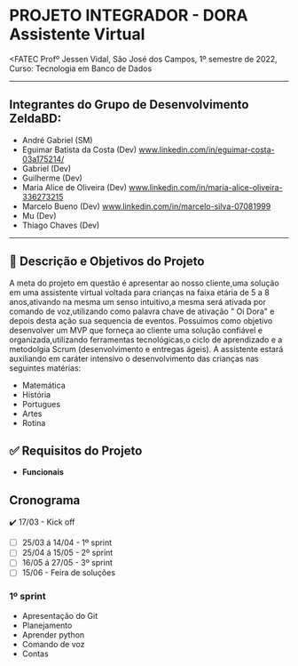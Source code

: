 # PROJETO INTEGRADOR - DORA Assistente Virtual
<FATEC Profº Jessen Vidal, São José dos Campos, 1º semestre de 2022, Curso: Tecnologia em Banco de Dados
    
______________________________________________________________________________________________________________
## **Integrantes do Grupo de Desenvolvimento ZeldaBD:**
- André Gabriel (SM)
- Eguimar Batista da Costa (Dev) www.linkedin.com/in/eguimar-costa-03a175214/
- Gabriel (Dev)
- Guilherme (Dev) 
- Maria Alice de Oliveira (Dev) www.linkedin.com/in/maria-alice-oliveira-336273215
- Marcelo Bueno (Dev) www.linkedin.com/in/marcelo-silva-07081999
- Mu (Dev)
- Thiago Chaves (Dev) 

______________________________________________________________________________________________________________
## 💼 Descrição e Objetivos do Projeto
A meta do projeto em questão é apresentar ao nosso cliente,uma solução em uma assistente virtual voltada para crianças na faixa etária de 5 a 8 anos,ativando na mesma um senso intuitivo,a mesma será ativada por comando de voz,utilizando como palavra chave de ativação " Oi Dora" e depois desta ação sua sequencia de eventos.
Possuimos como objetivo desenvolver um MVP que forneça ao cliente uma solução confiável e organizada,utilizando ferramentas tecnológicas,o ciclo de aprendizado e
a metodolgia Scrum (desenvolvimento e entregas ágeis).
A assistente estará auxiliando em caráter intensivo o desenvolvimento das crianças nas seguintes matérias: 
- Matemática
- História
- Portugues
- Artes
- Rotina 

## ✅ **Requisitos do Projeto**
- **Funcionais**
<h2>
    Cronograma
</h2>    

:heavy_check_mark: 17/03 - Kick off
- [ ] 25/03 á 14/04 - 1º sprint
- [ ] 25/04 á 15/05 - 2º sprint
- [ ] 16/05 á 27/05 - 3º sprint
- [ ] 15/06 - Feira de soluções

<h3>
    1º sprint
</h3>

- Apresentação do Git
- Planejamento
- Aprender python
- Comando de voz 
- Contas

<h3>
</h3>
